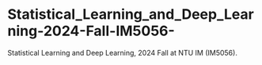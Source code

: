 # Statistical_Learning_and_Deep_Learning-2024-Fall-IM5056-
Statistical Learning and Deep Learning, 2024 Fall at NTU IM (IM5056).
